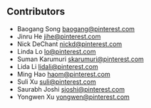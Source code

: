 Contributors
------------

* Baogang Song <baogang@pinterest.com>
* Jinru He <jihe@pinterest.com>
* Nick DeChant <nickd@pinterest.com>
* Linda Lo <lo@pinterest.com>
* Suman Karumuri <skarumuri@pinterest.com>
* Lida Li <lidali@pinterest.com>
* Ming Hao <haom@pinterest.com>
* Suli Xu <suli@pinterest.com>
* Saurabh Joshi <sjoshi@pinterest.com>
* Yongwen Xu <yongwen@pinterest.com>
